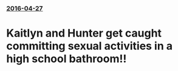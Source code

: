 ### [2016-04-27](/news/2016/04/27/index.md)

# Kaitlyn and Hunter get caught committing sexual activities in a high school bathroom!!



